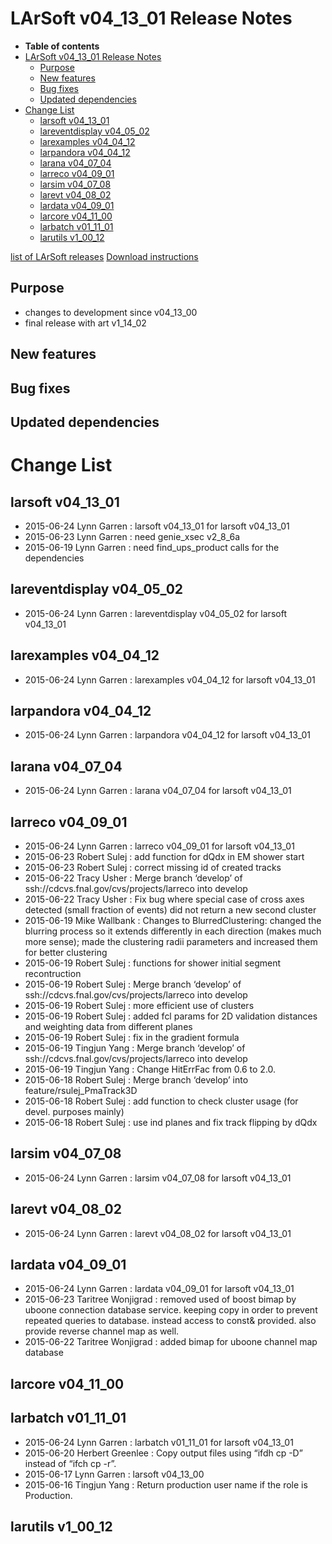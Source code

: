LArSoft v04_13_01 Release Notes
======================================================================

-   **Table of contents**
-   [LArSoft v04_13_01 Release Notes](#LArSoft-v04_13_01-Release-Notes)
    -   [Purpose](#Purpose)
    -   [New features](#New-features)
    -   [Bug fixes](#Bug-fixes)
    -   [Updated dependencies](#Updated-dependencies)
-   [Change List](#Change-List)
    -   [larsoft v04_13_01](#larsoft-v04_13_01)
    -   [lareventdisplay v04_05_02](#lareventdisplay-v04_05_02)
    -   [larexamples v04_04_12](#larexamples-v04_04_12)
    -   [larpandora v04_04_12](#larpandora-v04_04_12)
    -   [larana v04_07_04](#larana-v04_07_04)
    -   [larreco v04_09_01](#larreco-v04_09_01)
    -   [larsim v04_07_08](#larsim-v04_07_08)
    -   [larevt v04_08_02](#larevt-v04_08_02)
    -   [lardata v04_09_01](#lardata-v04_09_01)
    -   [larcore v04_11_00](#larcore-v04_11_00)
    -   [larbatch v01_11_01](#larbatch-v01_11_01)
    -   [larutils v1_00_12](#larutils-v1_00_12)

[list of LArSoft releases](LArSoft_release_list)
[Download instructions](http://scisoft.fnal.gov/scisoft/bundles/larsoft/v04_13_01/larsoft-v04_13_01.html)

Purpose
--------------------

-   changes to development since v04_13_00
-   final release with art v1_14_02

New features
------------------------------

Bug fixes
------------------------

Updated dependencies
----------------------------------------------

Change List
============================

larsoft v04_13_01
------------------------------------------

-   2015-06-24 Lynn Garren : larsoft v04_13_01 for larsoft v04_13_01
-   2015-06-23 Lynn Garren : need genie_xsec v2_8_6a
-   2015-06-19 Lynn Garren : need find_ups_product calls for the dependencies

lareventdisplay v04_05_02
----------------------------------------------------------

-   2015-06-24 Lynn Garren : lareventdisplay v04_05_02 for larsoft v04_13_01

larexamples v04_04_12
--------------------------------------------------

-   2015-06-24 Lynn Garren : larexamples v04_04_12 for larsoft v04_13_01

larpandora v04_04_12
------------------------------------------------

-   2015-06-24 Lynn Garren : larpandora v04_04_12 for larsoft v04_13_01

larana v04_07_04
----------------------------------------

-   2015-06-24 Lynn Garren : larana v04_07_04 for larsoft v04_13_01

larreco v04_09_01
------------------------------------------

-   2015-06-24 Lynn Garren : larreco v04_09_01 for larsoft v04_13_01
-   2015-06-23 Robert Sulej : add function for dQdx in EM shower start
-   2015-06-23 Robert Sulej : correct missing id of created tracks
-   2015-06-22 Tracy Usher : Merge branch ‘develop’ of ssh://cdcvs.fnal.gov/cvs/projects/larreco into develop
-   2015-06-22 Tracy Usher : Fix bug where special case of cross axes detected (small fraction of events) did not return a new second cluster
-   2015-06-19 Mike Wallbank : Changes to BlurredClustering: changed the blurring process so it extends differently in each direction (makes much more sense); made the clustering radii parameters and increased them for better clustering
-   2015-06-19 Robert Sulej : functions for shower initial segment recontruction
-   2015-06-19 Robert Sulej : Merge branch ‘develop’ of ssh://cdcvs.fnal.gov/cvs/projects/larreco into develop
-   2015-06-19 Robert Sulej : more efficient use of clusters
-   2015-06-19 Robert Sulej : added fcl params for 2D validation distances and weighting data from different planes
-   2015-06-19 Robert Sulej : fix in the gradient formula
-   2015-06-19 Tingjun Yang : Merge branch ‘develop’ of ssh://cdcvs.fnal.gov/cvs/projects/larreco into develop
-   2015-06-19 Tingjun Yang : Change HitErrFac from 0.6 to 2.0.
-   2015-06-18 Robert Sulej : Merge branch ‘develop’ into feature/rsulej_PmaTrack3D
-   2015-06-18 Robert Sulej : add function to check cluster usage (for devel. purposes mainly)
-   2015-06-18 Robert Sulej : use ind planes and fix track flipping by dQdx

larsim v04_07_08
----------------------------------------

-   2015-06-24 Lynn Garren : larsim v04_07_08 for larsoft v04_13_01

larevt v04_08_02
----------------------------------------

-   2015-06-24 Lynn Garren : larevt v04_08_02 for larsoft v04_13_01

lardata v04_09_01
------------------------------------------

-   2015-06-24 Lynn Garren : lardata v04_09_01 for larsoft v04_13_01
-   2015-06-23 Taritree Wonjigrad : removed used of boost bimap by uboone connection database service. keeping copy in order to prevent repeated queries to database. instead access to const& provided. also provide reverse channel map as well.
-   2015-06-22 Taritree Wonjigrad : added bimap for uboone channel map database

larcore v04_11_00
------------------------------------------

larbatch v01_11_01
--------------------------------------------

-   2015-06-24 Lynn Garren : larbatch v01_11_01 for larsoft v04_13_01
-   2015-06-20 Herbert Greenlee : Copy output files using “ifdh cp -D” instead of “ifch cp -r”.
-   2015-06-17 Lynn Garren : larsoft v04_13_00
-   2015-06-16 Tingjun Yang : Return production user name if the role is Production.

larutils v1_00_12
------------------------------------------
